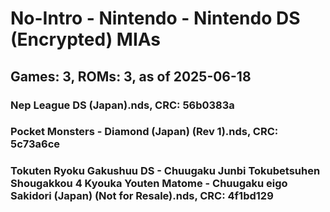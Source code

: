 # No-Intro - Nintendo - Nintendo DS (Encrypted) MIAs
## Games: 3, ROMs: 3, as of 2025-06-18

### Nep League DS (Japan).nds, CRC: 56b0383a
### Pocket Monsters - Diamond (Japan) (Rev 1).nds, CRC: 5c73a6ce
### Tokuten Ryoku Gakushuu DS - Chuugaku Junbi Tokubetsuhen Shougakkou 4 Kyouka Youten Matome - Chuugaku eigo Sakidori (Japan) (Not for Resale).nds, CRC: 4f1bd129
